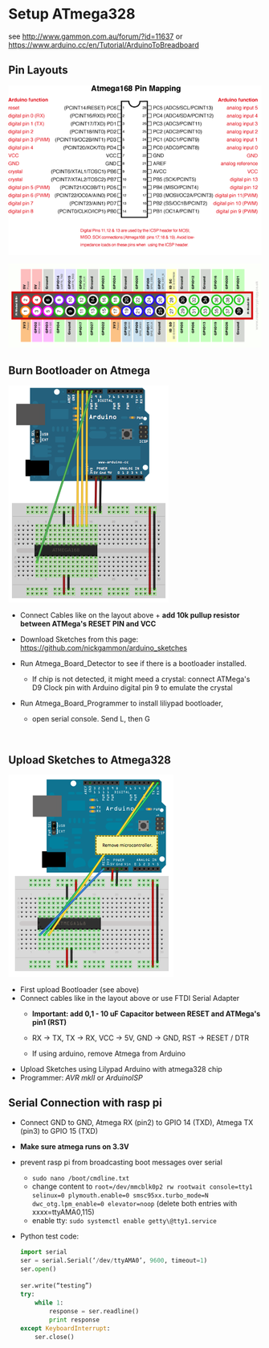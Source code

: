 # Setup ATmega328

see http://www.gammon.com.au/forum/?id=11637 or https://www.arduino.cc/en/Tutorial/ArduinoToBreadboard



## Pin Layouts

 ![Atmega168PinMap2](images/Atmega168PinMap2.png)

 ![Raspberry-Pi-GPIO-Layout-Model-B-Plus](images/Raspberry-Pi-GPIO-Layout-Model-B-Plus.png)



## Burn Bootloader on Atmega



 ![SimpleBreadboardAVR](images/SimpleBreadboardAVR.png)

* Connect Cables like on the layout above + **add 10k pullup resistor between ATMega's RESET PIN and VCC**

* Download Sketches from this page: https://github.com/nickgammon/arduino_sketches

* Run Atmega_Board_Detector to see if there is a bootloader installed. 

  * If chip is not detected, it might meed a crystal: connect ATMega's D9 Clock pin with Arduino digital pin 9 to emulate the crystal

* Run Atmega_Board_Programmer to install liliypad bootloader, 

  * open serial console. Send L, then G

      ​

## Upload Sketches to Atmega328



 ![ArduinoUSBSerialSimple](images/ArduinoUSBSerialSimple.png)
* First upload Bootloader (see above)
* Connect cables like in the layout above or use FTDI Serial Adapter
  * **Important: add 0,1 - 10 uF Capacitor between RESET and ATMega's pin1 (RST)**
  * RX -> TX, TX -> RX, VCC -> 5V, GND -> GND, RST -> RESET / DTR

  * If using arduino, remove Atmega from Arduino
* Upload Sketches using Lilypad Arduino with atmega328 chip
* Programmer: *AVR mkII* or *ArduinoISP*

## Serial Connection with rasp pi

* Connect GND to GND, Atmega RX (pin2) to GPIO 14 (TXD), Atmega TX (pin3) to GPIO 15 (TXD)
* **Make sure atmega runs on 3.3V**
* prevent rasp pi from broadcasting boot messages over serial
  * `sudo nano /boot/cmdline.txt`
  * change content to `root=/dev/mmcblk0p2 rw rootwait console=tty1 selinux=0 plymouth.enable=0 smsc95xx.turbo_mode=N dwc_otg.lpm_enable=0 elevator=noop` (delete both entries with xxxx=ttyAMA0,115)
  * enable tty: `sudo systemctl enable getty\@tty1.service`

* Python test code:

  ```python
  import serial
  ser = serial.Serial(‘/dev/ttyAMA0’, 9600, timeout=1)
  ser.open()

  ser.write(“testing”)
  try:
      while 1:
          response = ser.readline()
          print response
  except KeyboardInterrupt:
      ser.close()
  ```
